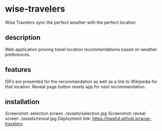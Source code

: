 # wise-travelers

Wise Travelers sync the perfect weather with the perfect location

## description

Web application proving travel location recommendations based on weather preferences.

## features

GIFs are presented for the recommendation as well as a link to Wikipedia for that location.
Reveal page button resets app for next recommendation.

## installation

Screenshot: selection screen ./assets/selection.jpg
Screenshot: reveal screen ./assets/reveal.jpg
Deployment link: https://tjwphd.github.io/wise-travelers
